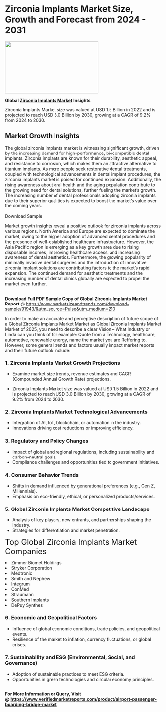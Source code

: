 <H1>Zirconia Implants Market Size, Growth and Forecast from 2024 - 2031</H1><img class="aligncenter size-medium wp-image-584254" src="https://thirdeyenews.in/wp-content/uploads/2024/09/Global-Market-Research-300x168.jpeg" alt="" width="300" height="168" /><p><strong>Global&nbsp;<a href="https://www.marketsizeandtrends.com/download-sample/91943/&amp;utm_source=Pulse&amp;utm_medium=210">Zirconia Implants Market</a> Insights</strong></p><p>Zirconia Implants Market size was valued at USD 1.5 Billion in 2022 and is projected to reach USD 3.0 Billion by 2030, growing at a CAGR of 9.2% from 2024 to 2030.</p><p><h2>Market Growth Insights</h2> <p>The global zirconia implants market is witnessing significant growth, driven by the increasing demand for high-performance, biocompatible dental implants. Zirconia implants are known for their durability, aesthetic appeal, and resistance to corrosion, which makes them an attractive alternative to titanium implants. As more people seek restorative dental treatments, coupled with technological advancements in dental implant procedures, the zirconia implants market is poised for continued expansion. Additionally, the rising awareness about oral health and the aging population contribute to the growing need for dental solutions, further fueling the market’s growth. The increasing number of dental professionals adopting zirconia implants due to their superior qualities is expected to boost the market’s value over the coming years. <br><br>Download Sample</p> <p>Market growth insights reveal a positive outlook for zirconia implants across various regions. North America and Europe are expected to dominate the market, owing to the higher adoption of advanced dental procedures and the presence of well-established healthcare infrastructure. However, the Asia Pacific region is emerging as a key growth area due to rising disposable incomes, improving healthcare access, and increasing awareness of dental aesthetics. Furthermore, the growing popularity of minimally invasive dental surgeries and the introduction of innovative zirconia implant solutions are contributing factors to the market’s rapid expansion. The continued demand for aesthetic treatments and the increasing number of dental clinics globally are expected to propel the market even further. <br><br></p><p><span class=""><strong>Download Full PDF Sample Copy of Global Zirconia Implants Market Report</strong> @ <a href="https://www.marketsizeandtrends.com/download-sample/91943/&amp;utm_source=Pulse&amp;utm_medium=210" target="_blank">https://www.marketsizeandtrends.com/download-sample/91943/&amp;utm_source=Pulse&amp;utm_medium=210</a></span></p><p>In order to make an accurate and perceptive description of future scope of a Global&nbsp;Zirconia Implants Market Market as Global&nbsp;Zirconia Implants Market Market of 2025, you need to describe a clear Vision &ndash; What Industry or Linda can you think of for example: Quote from a Technology, healthcare, automotive, renewable energy, name the market you are Reffering to. However, some general trends and factors usually impact market reports and their future outlook include:</p><h3>1.&nbsp;<strong>Zirconia Implants Market Growth Projections</strong></h3><ul><li>Examine market size trends, revenue estimates and CAGR (Compounded Annual Growth Rate) projections.</li><li><p>Zirconia Implants Market size was valued at USD 1.5 Billion in 2022 and is projected to reach USD 3.0 Billion by 2030, growing at a CAGR of 9.2% from 2024 to 2030.</p></li></ul><h3>2.&nbsp;<strong>Zirconia Implants Market Technological Advancements</strong></h3><ul><li>Integration of AI, IoT, blockchain, or automation in the industry.</li><li>Innovations driving cost reductions or improving efficiency.</li></ul><h3>3.&nbsp;<strong>Regulatory and Policy Changes</strong></h3><ul><li>Impact of global and regional regulations, including sustainability and carbon-neutral goals.</li><li>Compliance challenges and opportunities tied to government initiatives.</li></ul><h3>4.&nbsp;<strong>Consumer Behavior Trends</strong></h3><ul><li>Shifts in demand influenced by generational preferences (e.g., Gen Z, Millennials).</li><li>Emphasis on eco-friendly, ethical, or personalized products/services.</li></ul><h3>5.&nbsp;<strong>Global Zirconia Implants Market Competitive Landscape</strong></h3><ul><li>Analysis of key players, new entrants, and partnerships shaping the industry.</li><li>Strategies for differentiation and market penetration.</li></ul><p data-pm-slice="1 1 []"><span style="color: inherit; font-family: inherit; font-size: 25px;">Top Global Zirconia Implants Market Companies</span></p><div class="" data-test-id=""><p><li>Zimmer Biomet Holdings</li><li> Stryker Corporation</li><li> Medtronic</li><li> Smith and Nephew</li><li> Integrum</li><li> ConMed</li><li> Straumann</li><li> Southern Implants</li><li> DePuy Synthes</li></p></div><h3>6.&nbsp;<strong>Economic and Geopolitical Factors</strong></h3><ul><li>Influence of global economic conditions, trade policies, and geopolitical events.</li><li>Resilience of the market to inflation, currency fluctuations, or global crises.</li></ul><h3>7.&nbsp;<strong>Sustainability and ESG (Environmental, Social, and Governance)</strong></h3><ul><li>Adoption of sustainable practices to meet ESG criteria.</li><li>Opportunities in green technologies and circular economy principles.</li></ul><h2><strong style="font-size: 14px;">For More Information or Query, Visit @&nbsp;</strong><a style="background-color: #ffffff; font-size: 14px;" href="https://www.marketsizeandtrends.com/report/zirconia-implants-market/" target="_blank">https://www.verifiedmarketreports.com/product/airport-passenger-boarding-bridge-market</a></h2>
